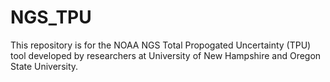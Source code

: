 # NGS_TPU
This repository is for the NOAA NGS Total Propogated Uncertainty (TPU) tool developed by researchers at University of New Hampshire and Oregon State University.
